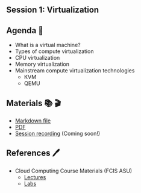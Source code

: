 ## Session 1: Virtualization

## Agenda 🚀

- What is a virtual machine?
- Types of compute virtualization
- CPU virtualization
- Memory virtualization
- Mainstream compute virtualization technologies
  - KVM
  - QEMU

## Materials 📚 🎬

- [Markdown file](Session-2.md)
- [PDF](Session_2.pdf)
- [Session recording]() (Coming soon!)

## References 🖊️

- Cloud Computing Course Materials (FCIS ASU)
  - [Lectures](https://drive.google.com/drive/folders/12M-Spw6m58PD92Lz-D8E3mdLT9ZEuTq0?usp=drive_link)
  - [Labs](https://cisasuedu-my.sharepoint.com/personal/mohamedraafat_cis_asu_edu_eg/_layouts/15/onedrive.aspx?ct=1732024882134&or=Teams%2DHL&ga=1&id=%2Fpersonal%2Fmohamedraafat%5Fcis%5Fasu%5Fedu%5Feg%2FDocuments%2FFCIS%2FCloud%20Computing%2F%5B2024%5D%2F%5BGEN%5D%20Student%2FLabs)
